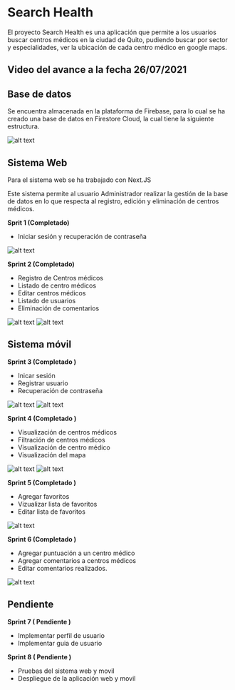 # Search Health 

El proyecto Search Health es una aplicación que permite a los usuarios buscar centros médicos en la ciudad de Quito, pudiendo buscar por sector y especialidades, ver la ubicación de cada centro médico en google maps. 

## Video del avance a la fecha 26/07/2021


## Base de datos 

Se encuentra almacenada en la plataforma de Firebase, para lo cual se ha creado una base de datos en Firestore Cloud, la cual tiene la siguiente estructura. 

![alt text](https://raw.githubusercontent.com/CarlosMaldonado1998/SearchHealthWeb/develop/Images/database.png)

## Sistema Web 
Para el sistema web se ha trabajado con Next.JS 

Este sistema permite al usuario Administrador realizar la gestión de la base de datos en lo que respecta al registro, edición y eliminación de centros médicos. 

**Sprit 1 (Completado)** 

- Iniciar sesión y recuperación de contraseña 

![alt text](https://raw.githubusercontent.com/CarlosMaldonado1998/SearchHealthWeb/develop/Images/loginWeb.png)

**Sprint 2 (Completado)**

- Registro de Centros médicos 
- Listado de centro médicos
- Editar centros médicos
- Listado de usuarios 
- Eliminación de comentarios 

![alt text](https://raw.githubusercontent.com/CarlosMaldonado1998/SearchHealthWeb/develop/Images/welcomeAdmin.png)
![alt text](https://raw.githubusercontent.com/CarlosMaldonado1998/SearchHealthWeb/develop/Images/medicalCentersWeb.png)

## Sistema móvil

**Sprint 3 (Completado )**

- Inicar sesión 
- Registrar usuario 
- Recuperación de contraseña 

![alt text](https://raw.githubusercontent.com/CarlosMaldonado1998/SearchHealthWeb/develop/Images/loginMovil.png)
![alt text](https://raw.githubusercontent.com/CarlosMaldonado1998/SearchHealthWeb/develop/Images/registerMovil.png)

**Sprint 4 (Completado )** 
- Visualización de centros médicos 
- Filtración de centros médicos
- Visualización de centro médico
- Visualización del mapa

![alt text](https://raw.githubusercontent.com/CarlosMaldonado1998/SearchHealthWeb/develop/Images/medicalCentersMovil.png)
![alt text](https://raw.githubusercontent.com/CarlosMaldonado1998/SearchHealthWeb/develop/Images/medicalMovil.png)

**Sprint 5 (Completado )** 
- Agregar favoritos 
- Vizualizar lista de favoritos
- Editar lista de favoritos 

![alt text](https://raw.githubusercontent.com/CarlosMaldonado1998/SearchHealthWeb/develop/Images/favorites.png)

**Sprint 6 (Completado )**
- Agregar puntuación a un centro médico
- Agregar comentarios a centros médicos 
- Editar comentarios realizados. 

![alt text](https://raw.githubusercontent.com/CarlosMaldonado1998/SearchHealthWeb/develop/Images/comments.png)

## Pendiente 

**Sprint 7 ( Pendiente )** 
- Implementar perfil de usuario 
- Implementar guia de usuario

**Sprint 8 ( Pendiente )** 
- Pruebas del sistema web y movil 
- Despliegue de la aplicación web y movil 

